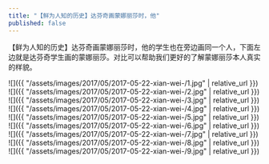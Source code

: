 ```yaml
---
title: "【鲜为人知的历史】达芬奇画蒙娜丽莎时，他"
published: false
---
```

【鲜为人知的历史】达芬奇画蒙娜丽莎时，他的学生也在旁边画同一个人，下面左边就是达芬奇学生画的蒙娜丽莎。对比可以帮助我们更好的了解蒙娜丽莎本人真实的样貌。



![]({{ "/assets/images/2017/05/2017-05-22-xian-wei-/1.jpg" | relative_url }})
![]({{ "/assets/images/2017/05/2017-05-22-xian-wei-/2.jpg" | relative_url }})
![]({{ "/assets/images/2017/05/2017-05-22-xian-wei-/3.jpg" | relative_url }})
![]({{ "/assets/images/2017/05/2017-05-22-xian-wei-/4.jpg" | relative_url }})
![]({{ "/assets/images/2017/05/2017-05-22-xian-wei-/5.jpg" | relative_url }})
![]({{ "/assets/images/2017/05/2017-05-22-xian-wei-/6.jpg" | relative_url }})
![]({{ "/assets/images/2017/05/2017-05-22-xian-wei-/7.jpg" | relative_url }})
![]({{ "/assets/images/2017/05/2017-05-22-xian-wei-/8.jpg" | relative_url }})
![]({{ "/assets/images/2017/05/2017-05-22-xian-wei-/9.jpg" | relative_url }})
